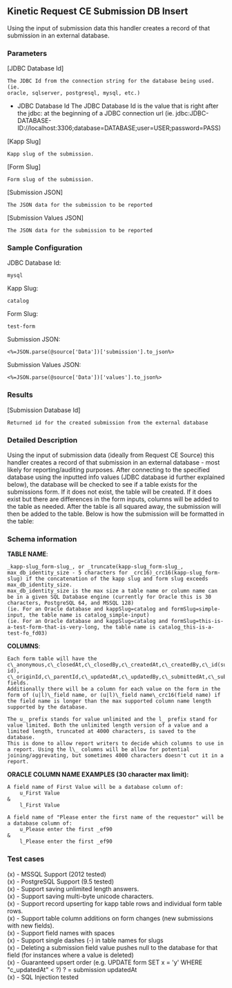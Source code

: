 ## Kinetic Request CE Submission DB Insert
Using the input of submission data this handler creates a record of that submission
in an external database.

### Parameters
[JDBC Database Id]

    The JDBC Id from the connection string for the database being used. (ie. 
    oracle, sqlserver, postgresql, mysql, etc.)

- JDBC Database Id
    The JDBC Database Id is the value that is right after the jdbc: at the beginning of a JDBC connection url
(ie. jdbc:JDBC-DATABASE-ID://localhost:3306;database=DATABASE;user=USER;password=PASS)

[Kapp Slug]  

    Kapp slug of the submission.

[Form Slug]  

    Form slug of the submission.

[Submission JSON]  

    The JSON data for the submission to be reported

[Submission Values JSON]  

    The JSON data for the submission to be reported

### Sample Configuration
JDBC Database Id:  

    mysql

Kapp Slug:  

    catalog

Form Slug:  

    test-form

Submission JSON:  

    <%=JSON.parse(@source['Data'])['submission'].to_json%>

Submission Values JSON:

    <%=JSON.parse(@source['Data'])['values'].to_json%>


### Results
[Submission Database Id]  

    Returned id for the created submission from the external database

### Detailed Description
Using the input of submission data (ideally from Request CE Source) this handler
creates a record of that submission in an external database - most likely for 
reporting/auditing purposes. After connecting to the specified database using
the inputted info values (JDBC database id further explained below), the database
will be checked to see if a table exists for the submissions form. If it does not
exist, the table will be created. If it does exist but there are differences in
the form inputs, columns will be added to the table as needed. After the table
is all squared away, the submission will then be added to the table. Below is
how the submission will be formatted in the table:

### Schema information

**TABLE NAME**:

    _kapp-slug_form-slug_, or _truncate(kapp-slug_form-slug_, max_db_identity_size - 5 characters for _crc16)_crc16(kapp-slug_form-slug) if the concatenation of the kapp slug and form slug exceeds max_db_identity_size.
    max_db_identity_size is the max size a table name or column name can be in a given SQL Database engine (currently for Oracle this is 30 characters, PostgreSQL 64, and MSSQL 128)
    (ie. For an Oracle database and kappSlug=catalog and formSlug=simple-input, the table name is catalog_simple-input)
    (ie. For an Oracle database and kappSlug=catalog and formSlug=this-is-a-test-form-that-is-very-long, the table name is catalog_this-is-a-test-fo_fd03)

**COLUMNS**:

    Each form table will have the c\_anonymous,c\_closedAt,c\_closedBy,c\_createdAt,c\_createdBy,c\_id(submission id), c\_originId,c\_parentId,c\_updatedAt,c\_updatedBy,c\_submittedAt,c\_submittedBy fields.
    Additionally there will be a column for each value on the form in the form of (u|l)\_field name, or (u|l)\_field name\_crc16(field name) if the field name is longer than the max supported column name length supported by the database.

    The u_ prefix stands for value unlimited and the l_ prefix stand for value limited. Both the unlimited length version of a value and a limited length, truncated at 4000 characters, is saved to the database.
    This is done to allow report writers to decide which columns to use in a report. Using the l\_ columns will be allow for potential joining/aggrevating, but sometimes 4000 characters doesn't cut it in a report.


**ORACLE COLUMN NAME EXAMPLES (30 character max limit):**

    A field name of First Value will be a database column of:
        u_First Value
    &
        l_First Value

    A field name of "Please enter the first name of the requestor" will be a database column of:
        u_Please enter the first _ef90
    &
        l_Please enter the first _ef90


### Test cases

(x) - MSSQL Support (2012 tested)  
(x) - PostgreSQL Support (9.5 tested)  
(x) - Support saving unlimited length answers.  
(x) - Support saving multi-byte unicode characters.  
(x) - Support record upserting for kapp table rows and individual form table rows.  
(x) - Support table column additions on form changes (new submissions with new fields).  
(x) - Support field names with spaces  
(x) - Support single dashes (-) in table names for slugs  
(x) - Deleting a submission field value pushes null to the database for that field (for instances where a value is deleted)  
(x) - Guaranteed upsert order (e.g. UPDATE form SET x = 'y' WHERE "c_updatedAt" < ?) ? = submission updatedAt  
(x) - SQL Injection tested
